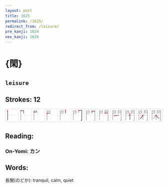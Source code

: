 ```yaml
---
layout: post
title: 1625
permalink: /1625/
redirect_from: /leisure/
pre_kanji: 1624
nex_kanji: 1626
---
```


# {閑}

## `leisure`

## Strokes: 12

<div class="stroke"><img src="../images/E99691.png" /></div>

## Reading:

### On-Yomi: カン

## Words:

長閑(のどか): tranquil, calm, quiet
